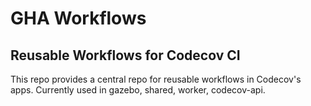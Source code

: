 # GHA Workflows

## Reusable Workflows for Codecov CI

This repo provides a central repo for reusable workflows in Codecov's apps. Currently used in gazebo, shared, worker, codecov-api.
